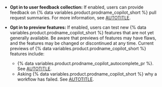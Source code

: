 * **Opt in to user feedback collection:** If enabled, users can provide feedback on {% data variables.product.prodname_copilot_short %} pull request summaries. For more information, see [AUTOTITLE](/enterprise-cloud@latest/copilot/github-copilot-enterprise/copilot-pull-request-summaries/creating-a-pull-request-summary-with-github-copilot).
* **Opt in to preview features:** If enabled, users can test new {% data variables.product.prodname_copilot_short %} features that are not yet generally available. Be aware that previews of features may have flaws, and the features may be changed or discontinued at any time. Current previews of {% data variables.product.prodname_copilot_short %} features include:

  * {% data variables.product.prodname_copilot_autocomplete_pr %}. See [AUTOTITLE](/copilot/using-github-copilot/using-copilot-text-completion).
  * Asking {% data variables.product.prodname_copilot_short %} why a workflow has failed. See [AUTOTITLE](/copilot/using-github-copilot/asking-github-copilot-questions-in-githubcom#ask-why-a-workflow-has-failed).
